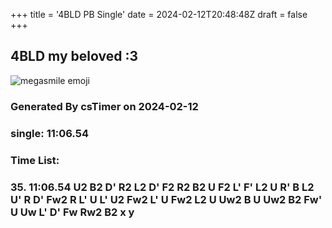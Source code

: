 +++
title = '4BLD PB Single'
date = 2024-02-12T20:48:48Z
draft = false
+++

## 4BLD my beloved :3

![megasmile emoji](/megasmile.webp)

### Generated By csTimer on 2024-02-12
### single: 11:06.54

### Time List:
### 35. 11:06.54   U2 B2 D' R2 L2 D' F2 R2 B2 U F2 L' F' L2 U R' B L2 U' R D' Fw2 R L' U L' U2 Fw2 L' U Fw2 L2 U Uw2 B U Uw2 B2 Fw' U Uw L' D' Fw Rw2 B2  x y
